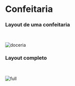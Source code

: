 # Confeitaria

### Layout de uma confeitaria

<br>

![doceria](https://user-images.githubusercontent.com/73248933/226215336-e6165526-ff6d-419c-a5c2-f7151fd4b646.png)


### Layout completo

<br>

![full](https://user-images.githubusercontent.com/73248933/226215521-551027a5-2820-4edc-a9cf-e9883dae9170.png)
